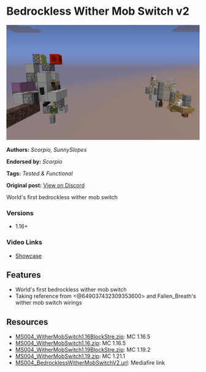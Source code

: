 # Bedrockless Wither Mob Switch v2
<img alt="image.png" src="images/image.png?raw=1" height="300px">

**Authors:** *Scorpio, SunnySlopes*

**Endorsed by:** *Scorpio*

**Tags:** *Tested & Functional*

**Original post:** [View on Discord](https://discord.com/channels/913065809096638494/1392784664384639058)

World's first bedrockless wither mob switch
### Versions
- 1.16+
### Video Links
- [Showcase](https://www.bilibili.com/video/BV1ubMbzvEe6/)

## Features
- World's first bedrockless wither mob switch
- Taking reference from <@649037432309353600> and Fallen_Breath's wither mob switch wirings

## Resources
- [MS004_WitherMobSwitch1.16BlockStre.zip](attachments/MS004_WitherMobSwitch1.16BlockStre.zip): MC 1.16.5
- [MS004_WitherMobSwitch1.16.zip](attachments/MS004_WitherMobSwitch1.16.zip): MC 1.16.5
- [MS004_WitherMobSwitch1.19BlockStre.zip](attachments/MS004_WitherMobSwitch1.19BlockStre.zip): MC 1.19.2
- [MS004_WitherMobSwitch1.19.zip](attachments/MS004_WitherMobSwitch1.19.zip): MC 1.21.1
- [MS004_BedrocklessWitherMobSwitchV2.url](https://www.mediafire.com/folder/fxfb14fiivogr/Bedrockless+Wither+Mob+Switch+V2): Mediafire link
